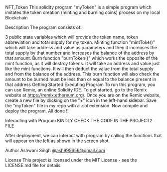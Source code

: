NFT_Token
This solidity program "myToken" is a simple program which imitates the token creation (minting and burning coins) process on my local Blockchain

Description
The program consists of:

3 public state variables which will provide the token name, token abbreviation and total supply for my token.
Minting function "mintToke()" which will take address and value as parameters and then it increases the total supply by that number and increases the balance of the address by that amount.
Burn function "burnToken()" which works the opposite of the mint function, as it will destroy tokens. It will take an address and value just like the mint functions. It will then deduct the value from the total supply and from the balance of the address.
This burn function will also check the amount to be burned must be less than or equal to the balance present in that address
Getting Started
Executing Program
To run this program, you can use Remix, an online Solidity IDE. To get started, go to the Remix website at https://remix.ethereum.org/. Once you are on the Remix website, create a new file by clicking on the "+" icon in the left-hand sidebar. Save the "myToken" file in my repo with a .sol extension. Now compile and deploy the program. All done !!

Interacting with Program
KINDLY CHECK THE CODE IN THE PROJECT2 FILE


After deployment, we can interact with program by calling the functions that will appear on the left as shown in the screen shot.

Author 
Ashwani Singh @ash995656@gmail.com


License
This project is licensed under the MIT License - see the LICENSE.md file for details
